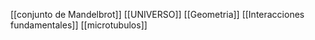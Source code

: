 [[conjunto de Mandelbrot]]
[[UNIVERSO]]
[[Geometria]]
[[Interacciones fundamentales]]
[[microtubulos]]